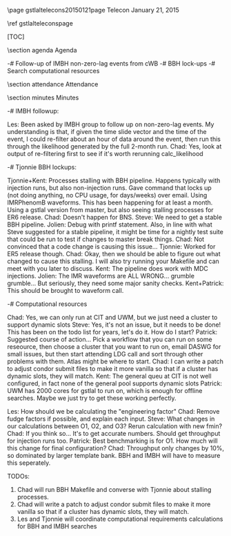 \page gstlaltelecons20150121page Telecon January 21, 2015

\ref gstlalteleconspage

[TOC]

\section agenda Agenda

-# Follow-up of IMBH non-zero-lag events from cWB
-# BBH lock-ups
-# Search computational resources

\section attendance Attendance

\section minutes Minutes

-# IMBH followup:

Les: Been asked by IMBH group to follow up on non-zero-lag events.  My understanding is that, if given the time slide vector and the time of the event, I could re-filter about an hour of data around the event, then run this through the likelihood generated by the full 2-month run.
Chad: Yes, look at output of re-filtering first to see if it's worth rerunning calc_likelihood


-# Tjonnie BBH lockups:

Tjonnie+Kent: Processes stalling with BBH pipeline.  Happens typically with injection runs, but also non-injection runs.  Gave command that locks up (not doing anything, no CPU usage, for days/weeks) over email. Using IMRPhenomB waveforms. This has been happening for at least a month. Using a gstlal version from master, but also seeing stalling processes for ER6 release.
Chad: Doesn't happen for BNS.
Steve: We need to get a stable BBH pipeline.
Jolien: Debug with printf statement. Also, in line with what Steve suggested for a stable pipeline, it might be time for a nightly test suite that could be run to test if changes to master break things.
Chad: Not convinced that a code change is causing this issue...
Tjonnie: Worked for ER5 release though.
Chad: Okay, then we should be able to figure out what changed to cause this stalling.  I will also try running your Makefile and can meet with you later to discuss.
Kent: The pipeline does work with MDC injections.
Jolien: The IMR waveforms are ALL WRONG... grumble grumble... But seriously, they need some major sanity checks.
Kent+Patrick: This should be brought to waveform call.


-# Computational resources

Chad: Yes, we can only run at CIT and UWM, but we just need a cluster to support dynamic slots
Steve: Yes, it's not an issue, but it needs to be done! This has been on the todo list for years, let's do it. How do I start?
Patrick: Suggested course of action... Pick a workflow that you can run on some reseource, then choose a cluster that you want to run on, email DASWG for small issues, but then start attending LDG call and sort through other problems with them.  Atlas might be where to start. 
Chad: I can write a patch to adjust condor submit files to make it more vanilla so that if a cluster has dynamic slots, they will match.
Kent: The general queu at CIT is not well configured, in fact none of the general pool supports dynamic slots
Patrick: UWM has 2000 cores for gstlal to run on, which is enough for offline searches.  Maybe we just try to get these working perfectly.

Les: How should we be calculating the "engineering factor"
Chad: Remove fudge factors if possible, and explain each input.
Steve: What changes in our calculations between O1, O2, and O3? Rerun calculation with new fmin?
Chad: If you think so... It's to get accurate numbers. Should get throughput for injection runs too.
Patrick: Best benchmarking is for O1. How much will this change for final configuration?
Chad: Throughput only changes by 10%, so dominated by larger template bank.  BBH and IMBH will have to measure this seperately.

TODOs:
1. Chad will run BBH Makefile and converse with Tjonnie about stalling processes.
2. Chad will  write a patch to adjust condor submit files to make it more vanilla so that if a cluster has dynamic slots, they will match.
3. Les and Tjonnie will coordinate computational requirements calculations for BBH and IMBH searches

